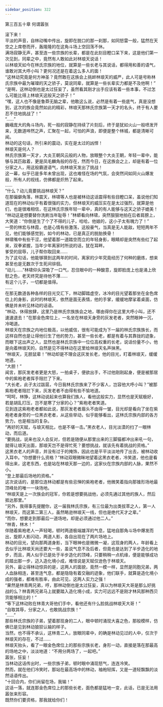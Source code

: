```yaml
---
sidebar_position: 322
---
```

 第三百五十章 何谓嚣张


滚下来！  
平淡的声音，自林动嘴中传出，旋即在脱口的那一刹那，如同怒雷一般，猛然在天空之上席卷而开，轰隆隆的在这角斗场上空回荡不休。  
满场寂静无声，甚至连一些宗族的长辈，都是在此刻目瞪口呆下来，这是他们第一次见到，同辈之中，竟然有人敢如此对林琅天说话！  
以林琅天如今在林氏宗族的地位，就算是一些长老与其说话，都得用和善的语气，谁敢对其大呼小叫？更何况还是在着这么多人的面！  
“这林动究竟是何方神圣？竟然敢在这族会上挑衅林琅天的威严，此人可是号称林氏宗族中最为璀璨的天之骄子，莫说同辈，就算是一些长辈实力都是不及他啊！”  
“是啊，这林动倒也是太过狂妄了，虽然看其刚才出手应该有着一些本事，不过怎么可能比得上林琅天这般天之骄子！”  
“嘿，这人也不像是鲁莽无脑之辈，他敢这么说，必然是有着一些底气，真是没想到，这次的族会竟然如此的精彩，林琅天那林氏宗族第一天才的名头，终于有人要忍不住地挑战了！”  
“……”  
巍峨庞大的角斗场内，死一般的寂静在持续了片刻后，终于是犹如火山一般喷发开来，无数道哗然之声，汇聚在一起，可怕的声浪，即便是整个林城，都是清晰可闻。  
林动的这句话，所引来的震动，实在是太过的凶悍！  
林琅天是何人？  
林氏宗族第一天才，大炎王朝风云般的人物，放眼整个大炎王朝，年轻一辈中，能够与其匹敌着，更是凤毛麟角般的存在，然而今日，在这族会之上，却是有着一位分家之人，用这般霸道语气，向林琅天发出了挑战！  
这一幕，似乎已是多年未曾出现，这也难怪在场的气氛，会突然间如同火山爆发般，所有人的视线，仿佛都是炽热了起来。  
……  
“什么？动儿竟要挑战林琅天？”  
在那偏僻角落，林震天，林啸等人也是被林动这话震得有些目瞪口呆，虽说他们知道现在的林动似乎有着很强的实力，但林琅天的威压实在是太过强烈，就算是他们，也是很难相信，在这林氏宗族年轻一辈中，真的有人能够与这天之骄子媲美！  
“林动这是想要替你洗刷当年耻辱！”林蟒看向林啸，突然狠狠地拍在后者肩膀上，大笑道：“你倒是生了个了不得的儿子，哈哈，他娘的，这小子太有魄力了！”  
一旁的林宏与林霞，也是心情有些激荡，这般豪气，当真是无人能敌，短短两年不见，他们能够感觉到，如今的林动，已是真正的脱胎换骨！  
林啸嘴中有些干涩，他望着那一道踏空而立的年轻身影，眼睛却是突然有些红了起来，双拳紧握，当年少年离家时所说的话，犹在耳畔。  
爹受的屈辱，儿子帮你取回来……  
为了这句话，他能够猜到这两年的时间，离家的少年究竟经历了何种的磨炼，想来甚至也是无数次于生死间徘徊。  
“动儿……”林啸仰头深吸了一口气，忍住眼中的一种酸意，旋即脸庞上也是涌上欣慰之色，老天终究是待他不薄……  
有这个儿子，一切都是值得。  
……  
在那无数道各种各样的目光交汇下，林动脚踏虚空，冰冷的目光望着那坐在金色席位上的身影，此时的林琅天，依然是面无表情，他的手掌，缓缓地摩挲着桌面，仿佛是并未听见林动的话语。  
“林动，休得放肆，这里乃是林氏宗族族会之地，哪由得你在这里大呼小叫，还不速速退去！”在那金色席位上，一名坐在林琅天身旁的灰发老者，突然眼神一沉，冷喝道。  
林琅天在宗族之内地位极高，以他威信，很有可能成为下一届的林氏宗族族长，而这样自然也是让得他衍生了他的势力，甚至一些长老，都是有着与其靠拢的迹象，而眼下这出声之人，显然也是林氏宗族中一位位高权重的长老，说话份量不小，他是向着林琅天的，自然是见不得林动在这里给林琅天名声抹黑。  
“林琅天，无胆鼠辈！”林动却是不理会这灰发长老，他的目光，盯着林琅天，缓缓地道。  
“大胆！”  
闻言，那灰发老者更是大怒，一拍桌子，便欲出手，不过他刚刚起身，便是被那居中的紫袍老者挥手阻拦了下来。  
“大长老，此子太过跋扈，今日我林氏宗族来了不少客人，岂容他大呼小叫？”被那紫袍老者阻拦下来，灰发老者不由得有些不愉地道。  
“呵呵，林狰，这林动说起来也算我们族人，看他这般实力，显然也是天赋极好，若是胡乱打压，岂不是寒了分家的心？”紫袍老者笑道。  
见到连这紫袍老者都如此说，那灰发老者眉头不由得一皱，目光却是看向了坐在紫袍老者身旁的一位黑衣老者，从这些举动，似乎能够看出，这林氏宗族内部的各方势力，也是相当的复杂。  
“再好的天赋，与琅天相比，也是不堪一击。”黑衣老人，目光淡漠的扫了一眼林动，而后道。  
“要挑战，说来也没人会反对，但若是随便从那里出来的三脚猫都冲出来吼一句，就得让琅天出面，那琅天岂不是得忙死？要想挑战，就该先有着挑战的资格。”  
这黑衣老人的声音，并没有过于的掩饰，因此也是平平淡淡地传了出去，被林动收入耳中。“你想要什么资格？”林动双眼微眯地望着这黑衣老者，冷笑道，他也是看得出来，这老东西，也是站在林琅天那一边的，这家伙在宗族内部的人脉，果然不小。  
“登上那最后场地的资格。”  
这次说话的，是那位连林动都是有些忌惮的紫袍老者，他微笑着指向那锥形场地最顶峰处的唯一一块场地。  
“林琅天是上一次族会的冠军，你若是想要挑战他，必须先通过其他的族人，然后抵达那里。”  
“另外，我得事先提醒你，这一届我林氏宗族，有三位最为出类拔萃之人，第一人林琅天，而这第二第三人，虽然略逊林琅天一线，但也是绝代天才之辈。”  
“而你，想要走到那最后一道场地，却是必须通过他二人。”  
“林青，林木！”  
伴随着紫袍老人一声轻喝，顿时两道极端雄浑的气息，猛地自那角斗场中爆发而出，旋即人影闪动，两道人影，各自出现在了两片场地上。  
林动的目光，望向那两道身影，当下眼神也是微微一凝，这现身的两人，年龄看上去似乎比林琅天尚还要大一些，虽说气息不及后者，但竟也是达到了半步造化的地步，而且，两人似乎已是处于半步造化的顶峰，只要稍稍一点机缘，便是能够成功的踏出那一步，迈入造化境小成，难怪说是天赋仅逊色于林琅天。  
另外，最让得林动惊异的是，这两人的面貌，竟然一模一样，显然是同胞兄弟，两人血脉相连，甚至连气息，都是隐隐有着交融的迹象，他们联手，就算是造化境小成的强者，都难有胜率，由此可见，这两人实力之强！  
“果然是林青两兄弟，哼，那林动倒也是太过狂妄，真以为林琅天大哥是那么好挑战的么？林青两兄弟马上就要踏入造化境小成，实力可远远不是刚才林风那种西贝货能够相比的！”  
“等下这林动败在林青大哥他们手中，看他还有什么脸挑战林琅天大哥！”  
“自取其辱，分家之人，也敢挑战宗族！”  
“……”  
那些林氏宗族的子弟，望着那现身的二人，眼中顿时涌现大喜之色，那般模样，仿佛已是见到林动狼狈认输的样子。  
当然，也不得不承认，这林青二人，放眼同辈中，的确是林动见过的人中，仅次于林琅天的存在，不过……  
林琅天抬头，看了一眼金色席位上的那些宗族长老，身形一动，直接是落在那最高的场地之中，淡淡地道：“不用分两场了，一起吧。”  
嚣张，狂妄！  
当林动这话传出时，一些宗族子弟，顿时眼中涌现怒气，连连冷笑。  
然而，就在他们冷笑时，那站在最高场中的林动，袖袍轻挥，又是一道轻飘飘的淡然话语传出。  
“十回合内，你们尚留在场，我输！”  
这话一落，就连那金色席位上的那些长老，面色都是猛地一变，此话，已是无法用嚣张来形容。  
既然你们要资格，那我就给你们！  
  
  

